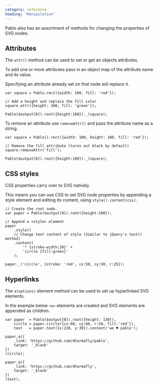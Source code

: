 ```yaml
---
category: reference
heading: "Manipulation"
---
```


Pablo also has an assortment of methods for changing the properties of 
SVG nodes.

Attributes
----------

The `attr()` method can be used to set or get an objects attributes.

To add one or more attributes pass in an object map of the attribute name and 
its value.

Specifying an attribute already set on that node will replace it.

    var square = Pablo.rect({width: 100, fill: 'red'});

    // Add a height and replace the fill color
    square.attr({height: 100, fill: 'green'});

    Pablo($output[0]).root({height:100})._(square);

To remove an attribute use `removeAttr()` and pass the attribute name as a 
string.

    var square = Pablo().rect({width: 100, height: 100, fill: 'red'});

    // Remove the fill attribute (turns out black by default)
    square.removeAttr('fill');

    Pablo($output[0]).root({height:100})._(square);

CSS styles
----------

CSS properties carry over to SVG natively. 

This means you can use CSS to set SVG node properties by appending a style 
element and editing its content, using `style().content(css)`.

    // Create the root node.
    var paper = Pablo($output[0]).root({height:100});

    // Append a <style> element
    paper
        .style()
        // Change text content of style (Similar to jQuery's text() method)
        .content(
            '* {stroke-width:20}' +
            'circle {fill:green}'
        );

    paper._('circle', {stroke: 'red', cx:50, cy:50, r:25});



Hyperlinks
----------
The `a(options)` element method can be used to set up hyperlinked SVG elements.

In the example below `<a>` elements are created and SVG elements are appended 
as children.

    var paper  = Pablo($output[0]).root({height: 130}),
        circle = paper.circle({cx:60, cy:60, r:50, fill:'red'}),
        text   = paper.text({x:220, y:30}).content('we ♥ pablo');

    paper.a({
        _link: 'https://github.com/dharmafly/pablo',
        target: '_blank'
    })
    (circle);

    paper.a({
        _link: 'https://github.com/dharmafly',
        target: '_blank'
    })
    (text);